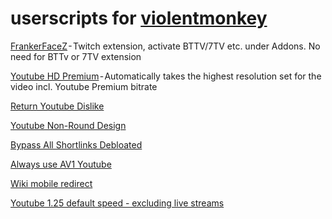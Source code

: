 # userscripts for [violentmonkey](https://violentmonkey.github.io/)

[FrankerFaceZ](https://www.frankerfacez.com/) - Twitch extension, activate BTTV/7TV etc. under Addons. No need for BTTv or 7TV extension

[Youtube HD Premium](https://greasyfork.org/en/scripts/498145-youtube-hd-premium) - Automatically takes the highest resolution set for the video incl. Youtube Premium bitrate

[Return Youtube Dislike](https://www.returnyoutubedislike.com/)

[Youtube Non-Round Design](https://greasyfork.org/en/scripts/453802-youtube-non-rounded-design)

[Bypass All Shortlinks Debloated](https://codeberg.org/Amm0ni4/bypass-all-shortlinks-debloated)

[Always use AV1 Youtube](https://greasyfork.org/en/scripts/466127-use-youtube-av1)

[Wiki mobile redirect](https://github.com/ODRise/solid-octo-broccoli/tree/main)

[Youtube 1.25 default speed - excluding live streams](https://github.com/ODRise/congenial-lamp/tree/main)
